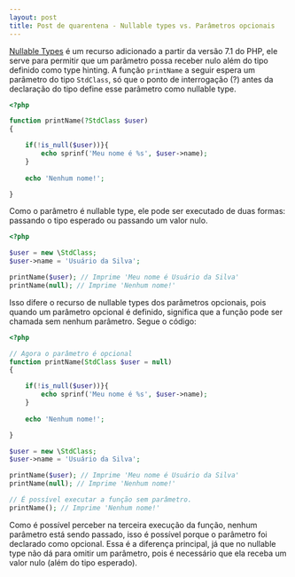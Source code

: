 ```yaml
---
layout: post
title: Post de quarentena - Nullable types vs. Parâmetros opcionais
---
```


[Nullable Types](https://wiki.php.net/rfc/nullable_types) é um recurso adicionado a partir da versão 7.1 do PHP, ele serve para permitir que um parâmetro possa receber nulo além do tipo definido como type hinting. A função ```printName``` a seguir espera um parâmetro do tipo ```StdClass```, só que o ponto de interrogação (?) antes da declaração do tipo define esse parâmetro como nullable type.

```php
<?php

function printName(?StdClass $user)
{

    if(!is_null($user))}{
        echo sprinf('Meu nome é %s', $user->name);
    }
    
    echo 'Nenhum nome!';

}

```

Como o parâmetro é nullable type, ele pode ser executado de duas formas: passando o tipo esperado ou passando um valor nulo.

```php
<?php

$user = new \StdClass;
$user->name = 'Usuário da Silva';

printName($user); // Imprime 'Meu nome é Usuário da Silva'
printName(null); // Imprime 'Nenhum nome!'

```

Isso difere o recurso de nullable types dos parâmetros opcionais, pois quando um parâmetro opcional é definido, significa que a função pode ser chamada sem nenhum parâmetro. Segue o código:

```php
<?php

// Agora o parâmetro é opcional
function printName(StdClass $user = null)
{

    if(!is_null($user))}{
        echo sprinf('Meu nome é %s', $user->name);
    }
    
    echo 'Nenhum nome!';

}

$user = new \StdClass;
$user->name = 'Usuário da Silva';

printName($user); // Imprime 'Meu nome é Usuário da Silva'
printName(null); // Imprime 'Nenhum nome!'

// É possível executar a função sem parâmetro.
printName(); // Imprime 'Nenhum nome!'

```
Como é possível perceber na terceira execução da função, nenhum parâmetro está sendo passado, isso é possível porque o parâmetro foi declarado como opcional. Essa é a diferença principal, já que no nullable type não dá para omitir um parâmetro, pois é necessário que ela receba um valor nulo (além do tipo esperado).